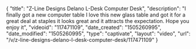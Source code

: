{
    "title": "Z-Line Designs Delano L-Desk Computer Desk",
    "description": "I finally got a new computer table I love this new glass table and got it for a great deal at staples it looks great and it attracts the expectation. Hope you enjoy it",
    "videoid": "117471109",
    "date_created": "1505260995",
    "date_modified": "1505260995",
    "type": "captivate",
    "layout": "video",
    "url": "\/v\/z-line-designs-delano-l-desk-computer-desk\/117471109"
}